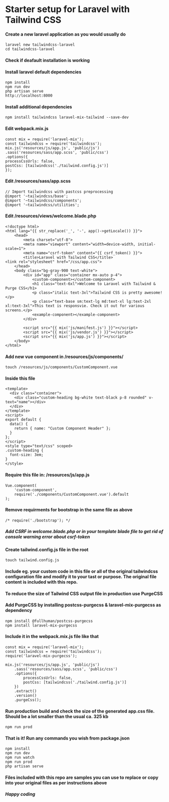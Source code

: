 # Starter setup for Laravel with Tailwind CSS

#### Create a new laravel application as you would usually do

```
laravel new tailwindcss-laravel
cd tailwindcss-laravel
```

#### Check if deafault installation is working

#### Install laravel default dependencies

```
npm install
npm run dev
php artisan serve
http://localhost:8000
```

#### Install additional dependencies

```
npm install tailwindcss laravel-mix-tailwind --save-dev
```

#### Edit webpack.mix.js

```
const mix = require('laravel-mix');
const tailwindcss = require('tailwindcss');
mix.js('resources/js/app.js', 'public/js')
.sass('resources/sass/app.scss', 'public/css')
.options({
processCssUrls: false,
postCss: [tailwindcss('./tailwind.config.js')]
});
```

#### Edit /resources/sass/app.scss

```
// Import tailwindcss with pastcss preprocessing
@import '~tailwindcss/base';
@import '~tailwindcss/components';
@import '~tailwindcss/utilities';
```

#### Edit /resources/views/welcome.blade.php

```
<!doctype html>
<html lang="{{ str_replace('_', '-', app()->getLocale()) }}">
    <head>
        <meta charset="utf-8">
        <meta name="viewport" content="width=device-width, initial-scale=1">
        <meta name="csrf-token" content="{{ csrf_token() }}">
        <title>Laravel with Tailwind CSS</title>
<link rel="stylesheet" href="/css/app.css">
    </head>
    <body class="bg-gray-900 text-white">
        <div id="app" class="container mx-auto p-4">
            <custom-component></custom-component>
            <h1 class="text-6xl">Welcome to Laravel with Tailwind & Purge CSS</h1>
            <p class="italic text-3xl">Tailwind CSS is pretty awesome!</p>
            <p class="text-base sm:text-lg md:text-xl lg:text-2xl xl:text-3xl">This text is responsvie. Check it out for various screens.</p>
            <example-component></example-component>
        </div>

        <script src="{{ mix('js/manifest.js') }}"></script>
        <script src="{{ mix('js/vendor.js') }}"></script>
        <script src="{{ mix('js/app.js') }}"></script>
    </body>
</html>
```

#### Add new vue component in /resources/js/components/

```
touch /resources/js/components/CustomComponent.vue
```

#### Inside this file

```
<template>
  <div class="container">
    <div class="custom-heading bg-white text-black p-8 rounded" v-text="name"></div>
  </div>
</template>
<script>
export default {
  data() {
    return { name: "Custom Component Header" };
  }
};
</script>
<style type="text/css" scoped>
.custom-heading {
  font-size: 3em;
}
</style>
```

#### Require this file in: /resources/js/app.js

```
Vue.component(
    'custom-component',
    require('./components/CustomComponent.vue').default
);
```

#### Remove requirments for bootstrap in the same file as above

```
/* require('./bootstrap'); */
```

##### Add CSRF in welcome.blade.php or in your template blade file to get rid of console warning error about csrf-token

#### Create tailwind.config.js file in the root

```
touch tailwind.config.js
```

#### Include eg. your custom code in this file or all of the original tailwindcss configuration file and modify it to your tast or purpose. The original file content is included with this repo.

#### To reduce the size of Tailwind CSS output file in production use PurgeCSS

#### Add PurgeCSS by installing postcss-purgecss & laravel-mix-purgecss as dependency

```
npm install @fullhuman/postcss-purgecss
npm install laravel-mix-purgecss
```

#### Include it in the webpack.mix.js file like that

```
const mix = require('laravel-mix');
const tailwindcss = require('tailwindcss');
require('laravel-mix-purgecss');

mix.js('resources/js/app.js', 'public/js')
    .sass('resources/sass/app.scss', 'public/css')
    .options({
        processCssUrls: false,
        postCss: [tailwindcss('./tailwind.config.js')]
    })
    .extract()
    .version()
    .purgeCss();
```

#### Run production build and check the size of the generated app.css file. Should be a lot smaller than the usual ca. 325 kb

```
npm run prod
```

#### That is it! Run any commands you wish from package.json

```
npm install
npm run dev
npm run watch
npm run prod
php artisan serve
```

#### Files included with this repo are samples you can use to replace or copy into your original files as per instructions above

**_Happy coding_**
